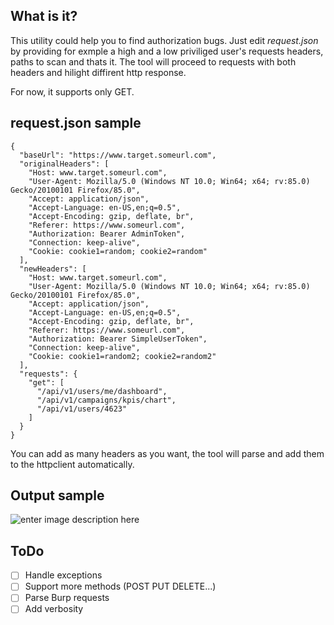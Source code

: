 
## What is it?
This utility could help you to find authorization bugs. Just edit *request.json* by providing for exmple a high and a low  priviliged user's requests headers, paths to scan and thats it. The tool will proceed to requests with both headers and hilight diffirent http response.

For now, it supports only GET.

## request.json sample

    {
      "baseUrl": "https://www.target.someurl.com",
      "originalHeaders": [
        "Host: www.target.someurl.com",
        "User-Agent: Mozilla/5.0 (Windows NT 10.0; Win64; x64; rv:85.0) Gecko/20100101 Firefox/85.0",
        "Accept: application/json",
        "Accept-Language: en-US,en;q=0.5",
        "Accept-Encoding: gzip, deflate, br",
        "Referer: https://www.someurl.com",
        "Authorization: Bearer AdminToken",
        "Connection: keep-alive",
        "Cookie: cookie1=random; cookie2=random"
      ],
      "newHeaders": [
        "Host: www.target.someurl.com",
        "User-Agent: Mozilla/5.0 (Windows NT 10.0; Win64; x64; rv:85.0) Gecko/20100101 Firefox/85.0",
        "Accept: application/json",
        "Accept-Language: en-US,en;q=0.5",
        "Accept-Encoding: gzip, deflate, br",
        "Referer: https://www.someurl.com",
        "Authorization: Bearer SimpleUserToken",
        "Connection: keep-alive",
        "Cookie: cookie1=random2; cookie2=random2"
      ],
      "requests": {
        "get": [
          "/api/v1/users/me/dashboard",
          "/api/v1/campaigns/kpis/chart",
          "/api/v1/users/4623"
        ]
      }
    }

You can add as many headers as you want, the tool will parse and add them to the httpclient automatically.
## Output sample
![enter image description here](https://i.ibb.co/cCmGdzs/Screenshot-2021-02-11-175048.jpg)
## ToDo

 - [ ] Handle exceptions  
 - [ ]  Support more methods (POST PUT DELETE...)  
 - [ ] Parse Burp requests
 - [ ] Add verbosity
